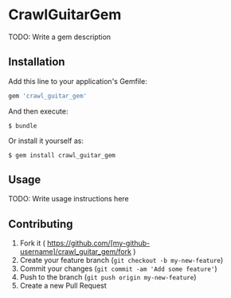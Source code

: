 # CrawlGuitarGem

TODO: Write a gem description

## Installation

Add this line to your application's Gemfile:

```ruby
gem 'crawl_guitar_gem'
```

And then execute:

    $ bundle

Or install it yourself as:

    $ gem install crawl_guitar_gem

## Usage

TODO: Write usage instructions here

## Contributing

1. Fork it ( https://github.com/[my-github-username]/crawl_guitar_gem/fork )
2. Create your feature branch (`git checkout -b my-new-feature`)
3. Commit your changes (`git commit -am 'Add some feature'`)
4. Push to the branch (`git push origin my-new-feature`)
5. Create a new Pull Request

